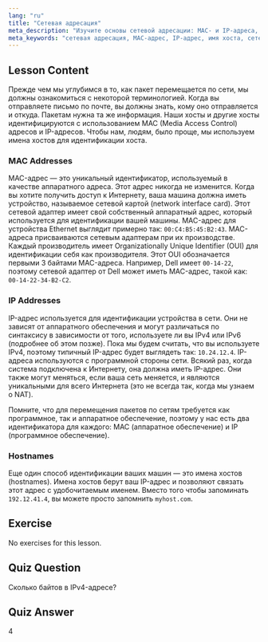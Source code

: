 ```yaml
---
lang: "ru"
title: "Сетевая адресация"
meta_description: "Изучите основы сетевой адресации: MAC- и IP-адреса, а также имена хостов. Поймите, как устройства обмениваются данными в сети. Начните свой путь в сетевых технологиях Linux!"
meta_keywords: "сетевая адресация, MAC-адрес, IP-адрес, имя хоста, сетевые технологии Linux, для начинающих, учебник, руководство"
---
```


## Lesson Content

Прежде чем мы углубимся в то, как пакет перемещается по сети, мы должны ознакомиться с некоторой терминологией. Когда вы отправляете письмо по почте, вы должны знать, кому оно отправляется и откуда. Пакетам нужна та же информация. Наши хосты и другие хосты идентифицируются с использованием MAC (Media Access Control) адресов и IP-адресов. Чтобы нам, людям, было проще, мы используем имена хостов для идентификации хоста.

### MAC Addresses

MAC-адрес — это уникальный идентификатор, используемый в качестве аппаратного адреса. Этот адрес никогда не изменится. Когда вы хотите получить доступ к Интернету, ваша машина должна иметь устройство, называемое сетевой картой (network interface card). Этот сетевой адаптер имеет свой собственный аппаратный адрес, который используется для идентификации вашей машины. MAC-адрес для устройства Ethernet выглядит примерно так: `00:C4:B5:45:B2:43`. MAC-адреса присваиваются сетевым адаптерам при их производстве. Каждый производитель имеет Organizationally Unique Identifier (OUI) для идентификации себя как производителя. Этот OUI обозначается первыми 3 байтами MAC-адреса. Например, Dell имеет `00-14-22`, поэтому сетевой адаптер от Dell может иметь MAC-адрес, такой как: `00-14-22-34-B2-C2`.

### IP Addresses

IP-адрес используется для идентификации устройства в сети. Они не зависят от аппаратного обеспечения и могут различаться по синтаксису в зависимости от того, используете ли вы IPv4 или IPv6 (подробнее об этом позже). Пока мы будем считать, что вы используете IPv4, поэтому типичный IP-адрес будет выглядеть так: `10.24.12.4`. IP-адреса используются с программной стороны сети. Всякий раз, когда система подключена к Интернету, она должна иметь IP-адрес. Они также могут меняться, если ваша сеть меняется, и являются уникальными для всего Интернета (это не всегда так, когда мы узнаем о NAT).

Помните, что для перемещения пакетов по сетям требуется как программное, так и аппаратное обеспечение, поэтому у нас есть два идентификатора для каждого: MAC (аппаратное обеспечение) и IP (программное обеспечение).

### Hostnames

Еще один способ идентификации ваших машин — это имена хостов (hostnames). Имена хостов берут ваш IP-адрес и позволяют связать этот адрес с удобочитаемым именем. Вместо того чтобы запоминать `192.12.41.4`, вы можете просто запомнить `myhost.com`.

## Exercise

No exercises for this lesson.

## Quiz Question

Сколько байтов в IPv4-адресе?

## Quiz Answer

4

